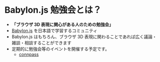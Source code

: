 # Babylon.js 勉強会とは？

- **「ブラウザ 3D 表現に関心がある人のための勉強会」**
- [Babylon.js](https://babylonjs.com) を日本語で学習するコミュニティ
- Babylon.js はもちろん、ブラウザ 3D 表現に関わることであれば広く議論・雑談・相談することができます
- 定期的に勉強会等のイベントを開催する予定です。
  - [connpass](https://babylonjs.connpass.com/)
